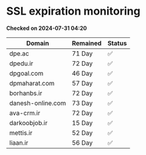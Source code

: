 # SSL expiration monitoring

**Checked on 2024-07-31 04:20**

| Domain | Remained | Status       |
|--------|----------|--------------|
| dpe.ac     | 71 Day   | ✅ |
| dpedu.ir     | 72 Day   | ✅ |
| dpgoal.com     | 46 Day   | ✅ |
| dpmaharat.com     | 57 Day   | ✅ |
| borhanbs.ir     | 72 Day   | ✅ |
| danesh-online.com     | 73 Day   | ✅ |
| ava-crm.ir     | 72 Day   | ✅ |
| darkoobjob.ir     | 15 Day   | ✅ |
| mettis.ir     | 52 Day   | ✅ |
| liaan.ir     | 56 Day   | ✅ |
